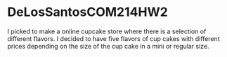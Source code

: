 # DeLosSantosCOM214HW2
I picked to make a online cupcake store where there is a selection of different flavors. I decided to have five flavors of cup cakes with different prices
depending on the size of the cup cake in a mini or regular size.
